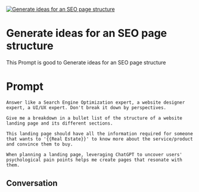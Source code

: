 
[![Generate ideas for an SEO page structure](https://flow-prompt-covers.s3.us-west-1.amazonaws.com/icon/vintage/vint_4.png)]()
# Generate ideas for an SEO page structure 
This Prompt is good to Generate ideas for an SEO page structure

# Prompt

```
Answer like a Search Engine Optimization expert, a website designer expert, a UI/UX expert. Don't break it down by perspectives.

Give me a breakdown in a bullet list of the structure of a website landing page and its different sections.

This landing page should have all the information required for someone that wants to '{{Real Estate}}' to know more about the service/product and convince them to buy.

When planning a landing page, leveraging ChatGPT to uncover users' psychological pain points helps me create pages that resonate with them.
```

## Conversation




